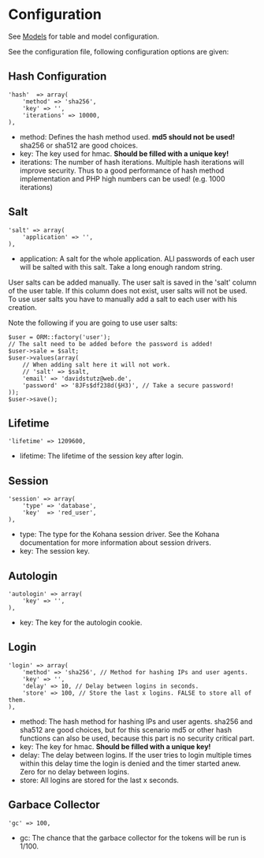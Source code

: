 # Configuration

See [Models](models) for table and model configuration.

See the configuration file, following configuration options are given:

## Hash Configuration

	'hash'  => array(
		'method' => 'sha256',
		'key' => '',
		'iterations' => 10000,
	),
	
* method: Defines the hash method used. **md5 should not be used!** sha256 or sha512 are good choices.
* key: The key used for hmac. **Should be filled with a unique key!**
* iterations: The number of hash iterations. Multiple hash iterations will improve security. Thus to a good performance of hash method implementation and PHP high numbers can be used! (e.g. 1000 iterations)

## Salt

	'salt' => array(
		'application' => '',
	),
	
* application: A salt for the whole application. ALl passwords of each user will be salted with this salt. Take a long enough random string.

User salts can be added manually. The user salt is saved in the 'salt' column of the user table. If this column does not exist, user salts will not be used. To use user salts you have to manually add a salt to each user with his creation.

Note the following if you are going to use user salts:

	$user = ORM::factory('user');
	// The salt need to be added before the password is added!
	$user->sale = $salt;
	$user->values(array(
		// When adding salt here it will not work.
		// 'salt' => $salt,
		'email' => 'davidstutz@web.de',
		'password' => '8JFs$df238d(§H3)', // Take a secure password!
	));
	$user->save();

## Lifetime

	'lifetime' => 1209600,
	
* lifetime: The lifetime of the session key after login.

## Session

	'session' => array(
		'type' => 'database',
		'key'  => 'red_user',
	),
	
* type: The type for the Kohana session driver. See the Kohana documentation for more information about session drivers.
* key: The session key.

## Autologin

	'autologin' => array(
		'key' => '',
	),
	
* key: The key for the autologin cookie.

## Login

	'login' => array(
		'method' => 'sha256', // Method for hashing IPs and user agents.
		'key' => '',
		'delay' => 10, // Delay between logins in seconds.
		'store' => 100, // Store the last x logins. FALSE to store all of them.
	),
	
* method: The hash method for hashing IPs and user agents. sha256 and sha512 are good choices, but for this scenario md5 or other hash functions can also be used, because this part is no security critical part.
* key: The key for hmac. **Should be filled with a unique key!**
* delay: The delay between logins. If the user tries to login multiple times within this delay time the login is denied and the timer started anew. Zero for no delay between logins.
* store: All logins are stored for the last x seconds.

## Garbace Collector

	'gc' => 100,
	
* gc: The chance that the garbace collector for the tokens will be run is 1/100.